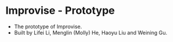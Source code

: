 # Improvise - Prototype

* The prototype of Improvise.
* Built by Lifei Li, Menglin (Molly) He, Haoyu Liu and Weining Gu.